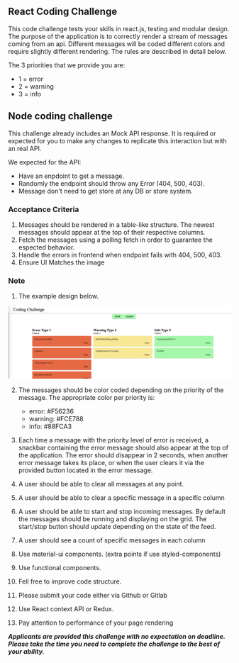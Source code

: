 ## React Coding Challenge

This code challenge tests your skills in react.js, testing and modular design.
The purpose of the application is to correctly render a stream of messages coming from an api. Different messages will be coded different colors and require slightly different rendering. The rules are described in detail below.


The 3 priorities that we provide you are:
  * 1 = error
  * 2 = warning
  * 3 = info

## Node coding challenge

This challenge already includes an Mock API response. It is required or expected for you to make any changes to replicate this interaction but with an real API.

We expected for the API:

 * Have an enpdoint to get a message.
 * Randomly the endpoint should throw any Error (404, 500, 403). 
 * Message don't need to get store at any DB or store system.


### Acceptance Criteria

1. Messages should be rendered in a table-like structure. The newest messages should appear at the top of their respective columns.
2. Fetch the messages using a polling fetch in order to guarantee the espected behavior.
2. Handle the errors in frontend when endpoint fails with 404, 500, 403.
3. Ensure UI Matches the image

### Note

1. The example design below.

![Example Design](./mock.png)


2. The messages should be color coded depending on the priority of the message. The appropriate color per priority is:

   * error: #F56236
   * warning: #FCE788
   * info: #88FCA3

3. Each time a message with the priority level of error is received, a snackbar containing the error message should also appear at the top of the application. The error should disappear in 2 seconds, when another error message takes its place, or when the user clears it via the provided button located in the error message.
4. A user should be able to clear all messages at any point.
5. A user should be able to clear a specific message in a specific column
6. A user should be able to start and stop incoming messages. By default the messages should be running and displaying on the grid. The start/stop button should update depending on the state of the feed.
7. A user should see a count of specific messages in each column
8. Use material-ui components. (extra points if use styled-components)
10. Use functional components.
11. Fell free to improve code structure.
12. Please submit your code either via Github or Gitlab
13. Use React context API or Redux.
14. Pay attention to performance of your page rendering

***Applicants are provided this challenge with no expectation on deadline. Please take the time you need to complete the challenge to the best of your ability.***
